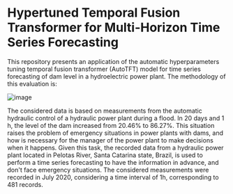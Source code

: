 # Hypertuned Temporal Fusion Transformer for Multi-Horizon Time Series Forecasting

This repository presents an application of the automatic hyperparameters tuning temporal fusion transformer (AutoTFT) model for time series forecasting of dam level in a hydroelectric power plant.
The methodology of this evaluation is:

![image](https://github.com/SFStefenon/AutoTFT/assets/88292916/e656062a-ef70-4495-b938-a8553563266f)




The considered data is based on measurements from the automatic hydraulic control of a hydraulic power plant during a flood. In 20 days and 1 h, the level of the dam increased from 20.46% to 86.27%. This situation raises the problem of emergency situations in power plants with dams, and how is necessary for the manager of the power plant to make decisions when it happens.
Given this task, the recorded data from a hydraulic power plant located in Pelotas River, Santa Catarina state, Brazil, is used to perform a time series forecasting to have the information in advance, and don't face emergency situations. The considered measurements were recorded in July 2020, considering a time interval of 1h, corresponding to 481 records. 
